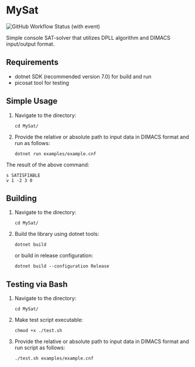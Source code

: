 # MySat

![GitHub Workflow Status (with event)](https://img.shields.io/github/actions/workflow/status/PolinaSavelyeva/MySat/ci.yml)

Simple console SAT-solver that utilizes DPLL algorithm and DIMACS input/output format.

## Requirements

- dotnet SDK (recommended version 7.0) for build and run
- picosat tool for testing

## Simple Usage

1. Navigate to the directory:

    ```
    cd MySat/
    ```

2. Provide the relative or absolute path to input data in DIMACS format and run as follows:

    ```
    dotnet run examples/example.cnf
    ```

The result of the above command:
    
```
s SATISFIABLE
v 1 -2 3 0
```

## Building

1. Navigate to the directory:

    ```
    cd MySat/
    ```

2. Build the library using dotnet tools:

    ```
    dotnet build
    ```
   
   or build in release configuration:

   ```
   dotnet build --configuration Release
   ```

## Testing via Bash

1. Navigate to the directory:

    ```
    cd MySat/
    ```

2. Make test script executable:

    ```
    chmod +x ./test.sh
    ```

3. Provide the relative or absolute path to input data in DIMACS format and run script as follows:

    ```
    ./test.sh examples/example.cnf
    ```
